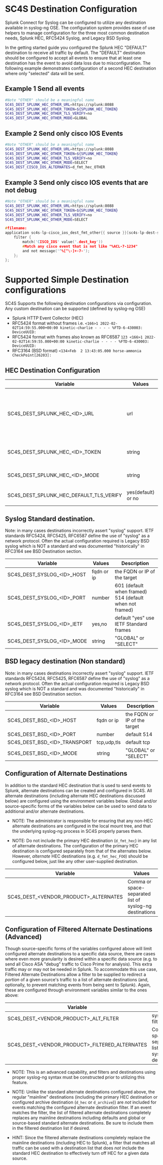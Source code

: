 
# SC4S Destination Configuration

Splunk Connect for Syslog can be configured to utilize any destination available in
syslog-ng OSE. The configuration system provides ease of use helpers to manage configuration
for the three most common destination needs, Splunk HEC, RFC5424 Syslog, and Legacy BSD Syslog.

In the getting started guide you configured the Splunk HEC "DEFAULT" destination to receive all traffic by default. The "DEFAULT" destination should be configured to accept all events to ensure that at least one
destination has the event to avoid data loss due to misconfiguration. The following example demonstrates configuration of a second HEC destination where only "selected" data will be sent.

## Example 1 Send all events
```bash
#Note "OTHER" should be a meaningful name
SC4S_DEST_SPLUNK_HEC_OTHER_URL=https://splunk:8088
SC4S_DEST_SPLUNK_HEC_OTHER_TOKEN=${SPLUNK_HEC_TOKEN}
SC4S_DEST_SPLUNK_HEC_OTHER_TLS_VERIFY=no
SC4S_DEST_SPLUNK_HEC_OTHER_MODE=GLOBAL
```

## Example 2 Send only cisco IOS Events 
```bash
#Note "OTHER" should be a meaningful name
SC4S_DEST_SPLUNK_HEC_OTHER_URL=https://splunk:8088
SC4S_DEST_SPLUNK_HEC_OTHER_TOKEN=${SPLUNK_HEC_TOKEN}
SC4S_DEST_SPLUNK_HEC_OTHER_TLS_VERIFY=no
SC4S_DEST_SPLUNK_HEC_OTHER_MODE=SELECT
SC4S_DEST_CISCO_IOS_ALTERNATES=d_fmt_hec_OTHER
```

## Example 3 Send only cisco IOS events that are not debug
```bash
#Note "OTHER" should be a meaningful name
SC4S_DEST_SPLUNK_HEC_OTHER_URL=https://splunk:8088
SC4S_DEST_SPLUNK_HEC_OTHER_TOKEN=${SPLUNK_HEC_TOKEN}
SC4S_DEST_SPLUNK_HEC_OTHER_TLS_VERIFY=no
SC4S_DEST_SPLUNK_HEC_OTHER_MODE=SELECT
```

```c
#filename:
application sc4s-lp-cisco_ios_dest_fmt_other{{ source }}[sc4s-lp-dest-select-d_fmt_hec_OTHER] {
    filter {
        match('CISCO_IOS' value('.dest_key'))
        #Match any cisco event that is not like "%ACL-7-1234"
        and not message('^%[^\-]+-7-');
    };    
};

```

# Supported Simple Destination configurations

SC4S Supports the following destination configurations via configuration. Any custom destination
can be supported (defined by syslog-ng OSE)

* Splunk HTTP Event Collector (HEC)
* RFC5424 format without frames i.e. ```<166>1 2022-02-02T14:59:55.000+00:00 kinetic-charlie - - - - %FTD-6-430003: DeviceUUID: ```
* RFC5424 format with frames also known as RFC6587 ```123 <166>1 2022-02-02T14:59:55.000+00:00 kinetic-charlie - - - - %FTD-6-430003: DeviceUUID: ```
* RFC3164 (BSD format) ```<134>Feb  2 13:43:05.000 horse-ammonia CheckPoint[26203]:```

## HEC Destination Configuration

| Variable | Values        | Description |
|----------|---------------|-------------|
| SC4S_DEST_SPLUNK_HEC_&lt;ID&gt;_URL | url | URL(s) of the Splunk endpoint, can be a single URL space separated list |
| SC4S_DEST_SPLUNK_HEC_&lt;ID&gt;_TOKEN | string | Splunk HTTP Event Collector Token |
| SC4S_DEST_SPLUNK_HEC_&lt;ID&gt;_MODE | string | "GLOBAL" or "SELECT" |
| SC4S_DEST_SPLUNK_HEC_DEFAULT_TLS_VERIFY | yes(default) or no | verify HTTP(s) certificate |

## Syslog Standard destination.

Note: in many cases destinations incorrectly assert "syslog" support. IETF standards RFC5424, RFC5425, RFC6587 define the use of "syslog" as a network protocol. Often the actual configuration required is Legacy BSD syslog which is NOT a standard and was documented "historically" in RFC3164 see BSD Destination section.

| Variable | Values        | Description |
|----------|---------------|-------------|
| SC4S_DEST_SYSLOG_&lt;ID&gt;_HOST | fqdn or ip | the FQDN or IP of the target |
| SC4S_DEST_SYSLOG_&lt;ID&gt;_PORT | number | 601 (default when framed) 514 (default when not framed) |
| SC4S_DEST_SYSLOG_&lt;ID&gt;_IETF | yes,no | default "yes" use IETF Standard frames |
| SC4S_DEST_SYSLOG_&lt;ID&gt;_MODE | string | "GLOBAL" or "SELECT" |

## BSD legacy destination (Non standard)

Note: in many cases destinations incorrectly assert "syslog" support. IETF standards RFC5424, RFC5425, RFC6587 define the use of "syslog" as a network protocol. Often the actual configuration required is Legacy BSD syslog which is NOT a standard and was documented "historically" in RFC3164 see BSD Destination section.

| Variable | Values        | Description |
|----------|---------------|-------------|
| SC4S_DEST_BSD_&lt;ID&gt;_HOST | fqdn or ip | the FQDN or IP of the target |
| SC4S_DEST_BSD_&lt;ID&gt;_PORT | number | default 514 |
| SC4S_DEST_BSD_&lt;ID&gt;_TRANSPORT | tcp,udp,tls | default tcp |
| SC4S_DEST_BSD_&lt;ID&gt;_MODE | string | "GLOBAL" or "SELECT" |


## Configuration of Alternate Destinations

In addition to the standard HEC destination that is used to send events to Splunk, alternate destinations can be created and configured
in SC4S.  All alternate destinations (including alternate HEC destinations discussed below) are configured using the environment
variables below.  Global and/or source-specific forms of the variables below can be used to send data to additional and/or alternate
destinations.

* NOTE:  The administrator is responsible for ensuring that any non-HEC alternate destinations are configured in the
local mount tree, and that the underlying syslog-ng process in SC4S properly parses them.

* NOTE:  Do not include the primary HEC destination (`d_fmt_hec`) in any list of alternate destinations.  The configuration of the primary HEC
destination is configured separately from that of the alternates below.  However, _alternate_ HEC destinations (e.g. `d_fmt_hec_FOO`) should be
configured below, just like any other user-supplied destination.

| Variable | Values        | Description |
|----------|---------------|-------------|
| SC4S_DEST_&lt;VENDOR_PRODUCT&gt;_ALTERNATES | Comma or space-separated list of syslog-ng destinations  | Send specific sources to alternate syslog-ng destinations using the VENDOR_PRODUCT syntax, e.g. `SC4S_DEST_CISCO_ASA_ALTERNATES=d_syslog_foo`  |

## Configuration of Filtered Alternate Destinations (Advanced)

Though source-specific forms of the variables configured above will limit configured alternate destinations to a specific data source, there
are cases where even more granularity is desired within a specific data source (e.g. to send all Cisco ASA "debug" traffic to Cisco Prime for
analysis).  This extra traffic may or may not be needed in Splunk.  To accommodate this use case, Filtered Alternate Destinations allow a
filter to be supplied to redirect a _portion_ of a given source's traffic to a list of alternate destinations (and, optionally, to prevent
matching events from being sent to Splunk).  Again, these are configured through environment variables similar
to the ones above:

| Variable | Values        | Description |
|----------|---------------|-------------|
| SC4S_DEST_&lt;VENDOR_PRODUCT&gt;_ALT_FILTER | syslog-ng filter | Filter to determine which events are sent to alternate destination(s) |
| SC4S_DEST_&lt;VENDOR_PRODUCT&gt;_FILTERED_ALTERNATES | Comma or space-separated list of syslog-ng destinations  | Send filtered events to alternate syslog-ng destinations using the VENDOR_PRODUCT syntax, e.g. `SC4S_DEST_CISCO_ASA_FILTERED_ALTERNATES`  |


* NOTE:  This is an advanced capability, and filters and destinations using proper syslog-ng syntax must be constructed prior to utilizing
this feature.

* NOTE:  Unlike the standard alternate destinations configured above, the regular "mainline" destinations (including the primary HEC
destination or configured archive destination (`d_hec` or `d_archive`)) are _not_ included for events matching the configured alternate
destination filter.  If an event matches the filter, the list of filtered alternate destinations completely replaces any mainline destinations
including defaults and global or source-based standard alternate destinations.  Be sure to include them in the filtered destination list if
desired.

* HINT:  Since the filtered alternate destinations completely replace the mainline destinations (including HEC to Splunk), a filter that
matches all traffic can be used with a destination list that does _not_ include the standard HEC destination to effectively turn off HEC
for a given data source.